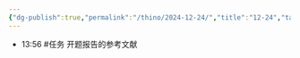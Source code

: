 ```yaml
---
{"dg-publish":true,"permalink":"/thino/2024-12-24/","title":"12-24","tags":["日记"]}
---
```



- 13:56 
	#任务 开题报告的参考文献
	 